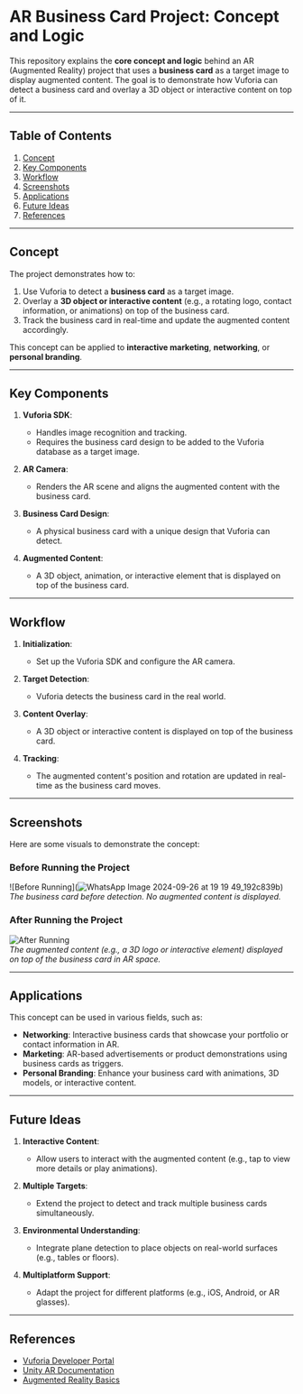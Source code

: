 # AR Business Card Project: Concept and Logic

This repository explains the **core concept and logic** behind an AR (Augmented Reality) project that uses a **business card** as a target image to display augmented content. The goal is to demonstrate how Vuforia can detect a business card and overlay a 3D object or interactive content on top of it.

---

## Table of Contents
1. [Concept](#concept)
2. [Key Components](#key-components)
3. [Workflow](#workflow)
4. [Screenshots](#screenshots)
5. [Applications](#applications)
6. [Future Ideas](#future-ideas)
7. [References](#references)

---

## Concept
The project demonstrates how to:
1. Use Vuforia to detect a **business card** as a target image.
2. Overlay a **3D object or interactive content** (e.g., a rotating logo, contact information, or animations) on top of the business card.
3. Track the business card in real-time and update the augmented content accordingly.

This concept can be applied to **interactive marketing**, **networking**, or **personal branding**.

---

## Key Components
1. **Vuforia SDK**:
   - Handles image recognition and tracking.
   - Requires the business card design to be added to the Vuforia database as a target image.

2. **AR Camera**:
   - Renders the AR scene and aligns the augmented content with the business card.

3. **Business Card Design**:
   - A physical business card with a unique design that Vuforia can detect.

4. **Augmented Content**:
   - A 3D object, animation, or interactive element that is displayed on top of the business card.

---

## Workflow
1. **Initialization**:
   - Set up the Vuforia SDK and configure the AR camera.

2. **Target Detection**:
   - Vuforia detects the business card in the real world.

3. **Content Overlay**:
   - A 3D object or interactive content is displayed on top of the business card.

4. **Tracking**:
   - The augmented content's position and rotation are updated in real-time as the business card moves.

---

## Screenshots
Here are some visuals to demonstrate the concept:

### Before Running the Project
![Before Running](![WhatsApp Image 2024-09-26 at 19 19 49_192c839b](https://github.com/user-attachments/assets/3807d04f-d8e4-4c55-ac24-ba166e54b19a))  
*The business card before detection. No augmented content is displayed.*

### After Running the Project
![After Running](Screenshots/after_run.png)  
*The augmented content (e.g., a 3D logo or interactive element) displayed on top of the business card in AR space.*

---

## Applications
This concept can be used in various fields, such as:
- **Networking**: Interactive business cards that showcase your portfolio or contact information in AR.
- **Marketing**: AR-based advertisements or product demonstrations using business cards as triggers.
- **Personal Branding**: Enhance your business card with animations, 3D models, or interactive content.

---

## Future Ideas
1. **Interactive Content**:
   - Allow users to interact with the augmented content (e.g., tap to view more details or play animations).

2. **Multiple Targets**:
   - Extend the project to detect and track multiple business cards simultaneously.

3. **Environmental Understanding**:
   - Integrate plane detection to place objects on real-world surfaces (e.g., tables or floors).

4. **Multiplatform Support**:
   - Adapt the project for different platforms (e.g., iOS, Android, or AR glasses).

---

## References
- [Vuforia Developer Portal](https://developer.vuforia.com/)
- [Unity AR Documentation](https://docs.unity3d.com/Manual/AR.html)
- [Augmented Reality Basics](https://en.wikipedia.org/wiki/Augmented_reality)


